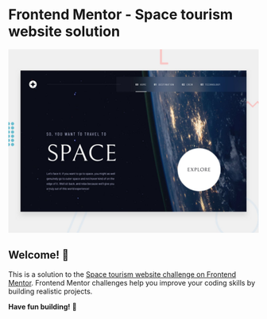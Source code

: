# Frontend Mentor - Space tourism website solution

![Design preview for the Space tourism website coding challenge](./preview.jpg)

## Welcome! 👋

This is a solution to the [Space tourism website challenge on Frontend Mentor](https://www.frontendmentor.io/challenges/space-tourism-multipage-website-gRWj1URZ3). Frontend Mentor challenges help you improve your coding skills by building realistic projects.


**Have fun building!** 🚀
